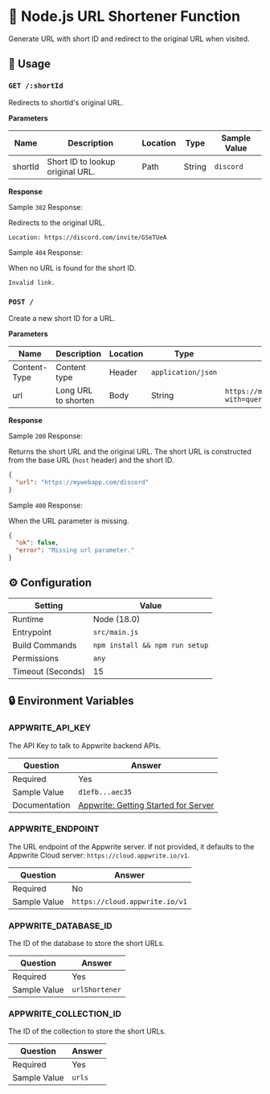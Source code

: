 # 🔗 Node.js URL Shortener Function

Generate URL with short ID and redirect to the original URL when visited.

## 🧰 Usage

### `GET /:shortId`

Redirects to shortId's original URL.

**Parameters**

| Name    | Description                      | Location | Type   | Sample Value |
| ------- | -------------------------------- | -------- | ------ | ------------ |
| shortId | Short ID to lookup original URL. | Path     | String | `discord`    |

**Response**

Sample `302` Response:

Redirects to the original URL.

```text
Location: https://discord.com/invite/GSeTUeA
```

Sample `404` Response:

When no URL is found for the short ID.

```text
Invalid link.
```

### `POST /`

Create a new short ID for a URL.

**Parameters**

| Name         | Description         | Location | Type               | Sample Value                                                   |
| ------------ | ------------------- | -------- | ------------------ | -------------------------------------------------------------- |
| Content-Type | Content type        | Header   | `application/json` |
| url          | Long URL to shorten | Body     | String             | `https://mywebapp.com/pages/hugelongurl?with=query&params=123` |

**Response**

Sample `200` Response:

Returns the short URL and the original URL. The short URL is constructed from the base URL (`host` header) and the short ID.

```json
{
  "url": "https://mywebapp.com/discord"
}
```

Sample `400` Response:

When the URL parameter is missing.

```json
{
  "ok": false,
  "error": "Missing url parameter."
}
```

## ⚙️ Configuration

| Setting           | Value                          |
| ----------------- | ------------------------------ |
| Runtime           | Node (18.0)                    |
| Entrypoint        | `src/main.js`                  |
| Build Commands    | `npm install && npm run setup` |
| Permissions       | `any`                          |
| Timeout (Seconds) | 15                             |

## 🔒 Environment Variables

### APPWRITE_API_KEY

The API Key to talk to Appwrite backend APIs.

| Question      | Answer                                                                                             |
| ------------- | -------------------------------------------------------------------------------------------------- |
| Required      | Yes                                                                                                |
| Sample Value  | `d1efb...aec35`                                                                                    |
| Documentation | [Appwrite: Getting Started for Server](https://appwrite.io/docs/getting-started-for-server#apiKey) |

### APPWRITE_ENDPOINT

The URL endpoint of the Appwrite server. If not provided, it defaults to the Appwrite Cloud server: `https://cloud.appwrite.io/v1`.

| Question     | Answer                         |
| ------------ | ------------------------------ |
| Required     | No                             |
| Sample Value | `https://cloud.appwrite.io/v1` |

### APPWRITE_DATABASE_ID

The ID of the database to store the short URLs.

| Question     | Answer                        |
| ------------ | ----------------------------- |
| Required     | Yes                           |
| Sample Value | `urlShortener`                 |

### APPWRITE_COLLECTION_ID

The ID of the collection to store the short URLs.

| Question     | Answer                        |
| ------------ | ----------------------------- |
| Required     | Yes                           |
| Sample Value | `urls`                        |
